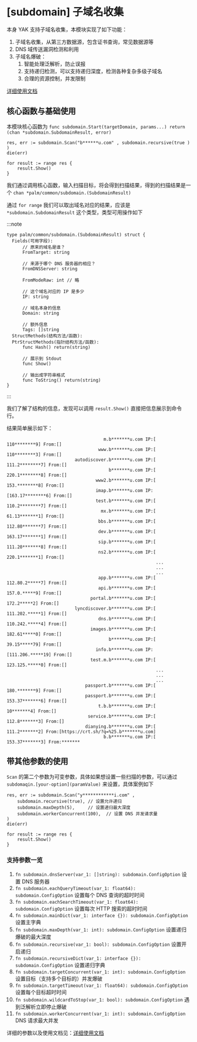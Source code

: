 
# [subdomain] 子域名收集

本身 YAK 支持子域名收集，本模块实现了如下功能：

1. 子域名收集，从第三方数据源，包含证书查询，常见数据源等
2. DNS 域传送漏洞检测和利用
3. 子域名爆破：
    1. 智能处理泛解析，防止误报
    2. 支持递归检测，可以支持递归深度，检测各种复杂多级子域名
    3. 合理的资源控制，并发限制
   
[详细使用文档](/api-manual/api/subdomain)
    
## 核心函数与基础使用

本模块核心函数为 `func subdomain.Start(targetDomain, params...) return (chan *subdomain.SubdomainResult, error)`

```yak
res, err := subdomain.Scan("b******u.com" , subdomain.recursive(true ) )
die(err)

for result := range res {
    result.Show()
}
```

我们通过调用核心函数，输入扫描目标，将会得到扫描结果，得到的扫描结果是一个 `chan *palm/common/subdomain.(SubdomainResult)`

通过 `for range` 我们可以取出域名对应的结果，应该是 `*subdomain.SubdomainResult` 这个类型，类型可用操作如下

:::note

```yak
type palm/common/subdomain.(SubdomainResult) struct {
  Fields(可用字段):
      // 原来的域名是谁？ 
      FromTarget: string
      
      // 来源于哪个 DNS 服务器的相应？  
      FromDNSServer: string  
      
      FromModeRaw: int // 略  
      
      // 这个域名对应的 IP 是多少
      IP: string  
      
      // 域名本身的信息
      Domain: string
      
      // 额外信息  
      Tags: []string  
  StructMethods(结构方法/函数): 
  PtrStructMethods(指针结构方法/函数): 
      func Hash() return(string)
      
      // 展示到 Stdout 
      func Show() 
      
      // 输出成字符串格式
      func ToString() return(string) 
}
```

:::

我们了解了结构的信息，发现可以调用 `result.Show()` 直接把信息展示到命令行。

结果简单展示如下：

```yak
                                     m.b*******u.com IP:[   110********9] From:[]
                                   www.b*******u.com IP:[   110********3] From:[]
                          autodiscover.b*******u.com IP:[ 111.2********7] From:[]
                                       b*******u.com IP:[ 220.1********8] From:[]
                                  www2.b*******u.com IP:[  153.********8] From:[]
                                  imap.b*******u.com IP:[163.17********6] From:[]
                                  test.b*******u.com IP:[ 110.2********7] From:[]
                                    mx.b*******u.com IP:[  61.13*******1] From:[]
                                   bbs.b*******u.com IP:[ 112.80*******7] From:[]
                                   dev.b*******u.com IP:[ 163.17*******1] From:[]
                                   sip.b*******u.com IP:[ 111.20*******8] From:[]
                                   ns2.b*******u.com IP:[  220.1*******1] From:[]
                                                         ...
                                                         ...
                                                         ...
                                   app.b*******u.com IP:[ 112.80.2*****7] From:[]
                                   api.b*******u.com IP:[   157.0.*****9] From:[]
                                portal.b*******u.com IP:[    172.2*****2] From:[]
                          lyncdiscover.b*******u.com IP:[ 111.202.*****1] From:[]
                                   dns.b*******u.com IP:[ 110.242.*****4] From:[]
                                images.b*******u.com IP:[   182.61*****0] From:[]
                                       b*******u.com IP:[   39.15*****79] From:[]
                                  info.b*******u.com IP:[111.206.*****19] From:[]
                                test.m.b*******u.com IP:[ 123.125.*****0] From:[]
                                                         ...
                                                         ...
                                                         ...
                              passport.b*******u.com IP:[   180.*******9] From:[]
                              passport.b*******u.com IP:[ 153.37*******6] From:[]
                                   t.b.b*******u.com IP:[     10*******4] From:[]
                               service.b*******u.com IP:[  112.8*******3] From:[]
                              dianying.b*******u.com IP:[  111.2*******2] From:[https://crt.sh/?q=%25.b*******u.com]
                                     b.b*******u.com IP:[ 153.37*******3] From:*******
```

## 带其他参数的使用

`Scan` 的第二个参数为可变参数，具体如果想设置一些扫描的参数，可以通过 `subdomaqin.[your-option](paramValue)` 来设置，具体案例如下

```yak
res, err := subdomain.Scan("y************i.com" , 
    subdomain.recursive(true), // 设置允许递归
    subdomain.maxDepth(5),     // 设置递归最大深度
    subdomain.workerConcurrent(100),  // 设置 DNS 并发请求量
)
die(err)

for result := range res {
    result.Show()
}
```

### 支持参数一览

1. `fn subdomain.dnsServer(var_1: []string): subdomain.ConfigOption` 设置 DNS 服务器
1. `fn subdomain.eachQueryTimeout(var_1: float64): subdomain.ConfigOption` 设置每个 DNS 查询的超时时间
1. `fn subdomain.eachSearchTimeout(var_1: float64): subdomain.ConfigOption` 设置每次 HTTP 搜索的超时时间
1. `fn subdomain.mainDict(var_1: interface {}): subdomain.ConfigOption` 设置主字典
1. `fn subdomain.maxDepth(var_1: int): subdomain.ConfigOption` 设置递归爆破的最大深度
1. `fn subdomain.recursive(var_1: bool): subdomain.ConfigOption` 设置开启递归
1. `fn subdomain.recursiveDict(var_1: interface {}): subdomain.ConfigOption` 设置递归字典
1. `fn subdomain.targetConcurrent(var_1: int): subdomain.ConfigOption` 设置目标（支持多个目标的）并发爆破
1. `fn subdomain.targetTimeout(var_1: float64): subdomain.ConfigOption` 设置每个目标超时时间
1. `fn subdomain.wildcardToStop(var_1: bool): subdomain.ConfigOption` 遇到泛解析立即停止爆破
1. `fn subdomain.workerConcurrent(var_1: int): subdomain.ConfigOption` DNS 请求最大并发

详细的参数以及使用文档见：[详细使用文档](/api-manual/api/subdomain)